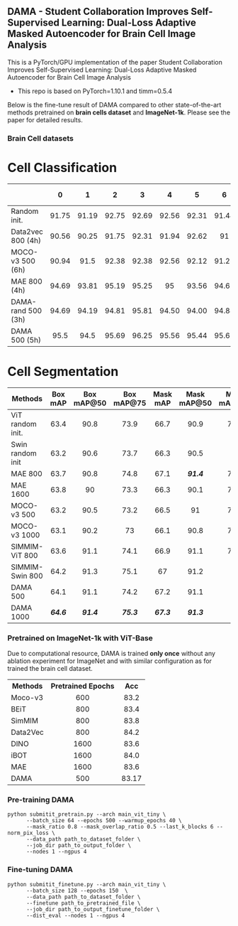## DAMA - Student Collaboration Improves Self-Supervised Learning: Dual-Loss Adaptive Masked Autoencoder for Brain Cell Image Analysis

This is a PyTorch/GPU implementation of the paper Student Collaboration Improves Self-Supervised Learning: Dual-Loss Adaptive Masked Autoencoder for Brain Cell Image Analysis

* This repo is based on PyTorch=1.10.1 and timm=0.5.4

Below is the fine-tune result of DAMA compared to other state-of-the-art methods pretrained on **brain cells dataset** and **ImageNet-1k**. Please see the paper for detailed results.

### Brain Cell datasets
# Cell Classification
|                    | 0     | 1     | 2     | 3     | 4     | 5     | 6     | 7     | 8     | 9     | Avg. &#8593;          | Err. &#8595; |
|--------------------|:-------:|:-------:|:-------:|:-------:|:-------:|:-------:|:-------:|:-------:|:-------:|:-------:|:--------------------------:|:-------------------:|
| Random   init.     | 91.75 | 91.19 | 92.75 | 92.69 | 92.56 | 92.31 | 91.44 | 91.06 | 93    | 91.06 | 91.98(+0.00)             | 8.02              |
| Data2vec 800 (4h)  | 90.56 | 90.25 | 91.75 | 92.31 | 91.94 | 92.62 | 91    | 91.38 | 92.5  | 90.88 | 91.59(-0.39)             | 8.41              |
| MOCO-v3 500 (6h)   | 90.94 | 91.5  | 92.38 | 92.38 | 92.56 | 92.12 | 91.25 | 90.94 | 92.69 | 90.75 | 91.75(-0.23)             | 8.25              |
| MAE 800 (4h)       | 94.69 | 93.81 | 95.19 | 95.25 | 95    | 93.56 | 94.62 | 93.88 | 95.44 | 94    | 94.54(+2.56)             | 5.46              |
| DAMA-rand 500 (3h) | 94.69 | 94.19 | 94.81 | 95.81 | 94.50 | 94.00 | 94.88 | 94.69 | 95.25 | 94.81 | 94.76(+2.78) | 5.24  |
| DAMA 500 (5h)      | 95.5  | 94.5  | 95.69 | 96.25 | 95.56 | 95.44 | 95.62 | 94.94 | 95.69 | 95.25 | ***95.47(+3.49)***      | ***4.53***     |

# Cell Segmentation
| Methods | Box mAP          | Box mAP@50       | Box mAP@75       | Mask mAP         | Mask mAP@50      | Mask mAP@75 |
|-----------------------------|:------------------:|:------------------:|:------------------:|:------------------:|:------------------:|:-------------:|
| ViT random init.            | 63.4             | 90.8             | 73.9             | 66.7             | 90.9             | 76.1        |
| Swin random init            | 63.2             | 90.6             | 73.7             | 66.3             | 90.5             | 76          |
| MAE 800                     | 63.7             | 90.8             | 74.8             | 67.1             | ***91.4***      | 76.9        |
| MAE 1600                    | 63.8             | 90               | 73.3             | 66.3             | 90.1             | 76.3        |
| MOCO-v3 500                 | 63.2             | 90.5             | 73.2             | 66.5             | 91               | 75.9        |
| MOCO-v3 1000                | 63.1             | 90.2             | 73               | 66.1             | 90.8             | 75.2        |
| SIMMIM-ViT 800              | 63.6             | 91.1             | 74.1             | 66.9             | 91.1             | 76.1        |
| SIMMIM-Swin 800             | 64.2 | 91.3 | 75.1 | 67               | 91.2             | ***77*** |
| DAMA 500                    | 64.1             | 91.1             | 74.2             | 67.2 | 91.1             | ***77*** |
| DAMA 1000                   | ***64.6***    | ***91.4***    | ***75.3***    | ***67.3***    | ***91.3*** | ***77*** |

### Pretrained on ImageNet-1k with ViT-Base
Due to computational resource, DAMA is trained **only once** without any ablation experiment for ImageNet and with similar configuration as for trained the brain cell dataset.
<table><tbody>
<!-- START TABLE -->
<!-- TABLE HEADER -->
<tr>
    <th>Methods</th>
    <th>Pretrained Epochs</th>
    <th>Acc</th>
</tr>
<!-- TABLE BODY -->
<tr>
<td align="left">Moco-v3</td>
<td align="center">600</td>
<td align="center">83.2</td>
</tr>
<tr>
<td align="left">BEiT</td>
<td align="center">800</td>
<td align="center">83.4</td>
</tr>
<tr>
<td align="left">SimMIM</td>
<td align="center">800</td>
<td align="center">83.8</td>
</tr>
<tr>
<td align="left">Data2Vec</td>
<td align="center">800</td>
<td align="center">84.2</td>
</tr>
<tr>
<td align="left">DINO</td>
<td align="center">1600</td>
<td align="center">83.6</td>
</tr>
<tr>
<td align="left">iBOT</td>
<td align="center">1600</td>
<td align="center">84.0</td>
</tr>
<tr>
<td align="left">MAE</td>
<td align="center">1600</td>
<td align="center">83.6</td>
</tr>
<tr>
<td align="left">DAMA</td>
<td align="center">500</td>
<td align="center">83.17</td>
</tr>    
</tbody></table>

### Pre-training DAMA
```
python submitit_pretrain.py --arch main_vit_tiny \
      --batch_size 64 --epochs 500 --warmup_epochs 40 \
      --mask_ratio 0.8 --mask_overlap_ratio 0.5 --last_k_blocks 6 --norm_pix_loss \
      --data_path path_to_dataset_folder \
      --job_dir path_to_output_folder \
      --nodes 1 --ngpus 4
```

### Fine-tuning DAMA
```
python submitit_finetune.py --arch main_vit_tiny \
      --batch_size 128 --epochs 150  \
      --data_path path_to_dataset_folder \
      --finetune path_to_pretrained_file \
      --job_dir path_to_output_finetune_folder \
      --dist_eval --nodes 1 --ngpus 4
```
